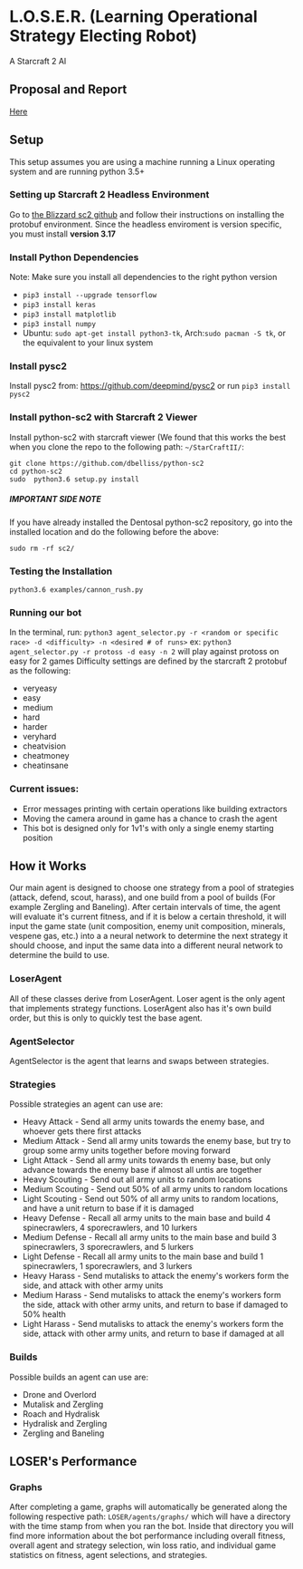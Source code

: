 # L.O.S.E.R. (Learning Operational Strategy Electing Robot)
A Starcraft 2 AI

## Proposal and Report
[Here](./ProjectReport.pdf)

## Setup
This setup assumes you are using a machine running a Linux operating system and are running python 3.5+

### Setting up Starcraft 2 Headless Environment
Go to [the Blizzard sc2 github](https://github.com/Blizzard/s2client-proto) and follow their instructions on installing
the protobuf environment. Since the headless enviroment is version specific, you must install **version 3.17**

### Install Python Dependencies
Note: Make sure you install all dependencies to the right python version

* `pip3 install --upgrade tensorflow`
* `pip3 install keras`
* `pip3 install matplotlib`
* `pip3 install numpy`
* Ubuntu: `sudo apt-get install python3-tk`, Arch:`sudo pacman -S tk`, or the equivalent to your linux system

### Install pysc2
Install pysc2 from: 
https://github.com/deepmind/pysc2
or run
`pip3 install pysc2`

### Install python-sc2 with Starcraft 2 Viewer
Install python-sc2 with starcraft viewer (We found that this works the best when you clone the repo to the following path: `~/StarCraftII/`: 

```
git clone https://github.com/dbelliss/python-sc2
cd python-sc2
sudo  python3.6 setup.py install
```
##### IMPORTANT SIDE NOTE
If you have already installed the Dentosal python-sc2 repository, go into the installed location and do the following before the above:

`sudo rm -rf sc2/`

### Testing the Installation
`python3.6 examples/cannon_rush.py`

### Running our bot
In the terminal, run:
`python3 agent_selector.py -r <random or specific race> -d <difficulty> -n <desired # of runs>`
ex: `python3 agent_selector.py -r protoss -d easy -n 2` will play against protoss on easy for 2 games
Difficulty settings are defined by the starcraft 2 protobuf as the following:

* veryeasy
* easy
* medium
* hard
* harder
* veryhard
* cheatvision
* cheatmoney
* cheatinsane



### Current issues:
* Error messages printing with certain operations like building extractors
* Moving the camera around in game has a chance to crash the agent
* This bot is designed only for 1v1's with only a single enemy starting position

## How it Works
Our main agent is designed to choose one strategy from a pool of strategies (attack, defend, scout, harass), and one build from a pool of builds (For example Zergling and Baneling). After certain intervals of time, the agent will evaluate it's current fitness, and if it is below a certain threshold, it will input the game state (unit composition, enemy unit composition, minerals, vespene gas, etc.) into a a neural network to determine the next strategy it should choose, and input the same data into a different neural network to determine the build to use.

### LoserAgent
All of these classes derive from LoserAgent. Loser agent is the only agent that implements strategy functions. LoserAgent also has it's own build order, but this is only to quickly test the base agent.

### AgentSelector
AgentSelector is the agent that learns and swaps between strategies.

### Strategies
Possible strategies an agent can use are:
* Heavy Attack - Send all army units towards the enemy base, and whoever gets there first attacks
* Medium Attack - Send all army units towards the enemy base, but try to group some army units together before moving forward
* Light Attack - Send all army units towards th enemy base, but only advance towards the enemy base if almost all untis are together
* Heavy Scouting - Send out all army units to random locations
* Medium Scouting - Send out 50% of all army units to random locations
* Light Scouting - Send out 50% of all army units to random locations, and have a unit return to base if it is damaged
* Heavy Defense - Recall all army units to the main base and build 4 spinecrawlers, 4 sporecrawlers, and 10 lurkers 
* Medium Defense - Recall all army units to the main base and build 3 spinecrawlers, 3 sporecrawlers, and 5 lurkers 
* Light Defense - Recall all army units to the main base and build 1 spinecrawlers, 1 sporecrawlers, and 3 lurkers 
* Heavy Harass - Send mutalisks to attack the enemy's workers form the side, and attack with other army units
* Medium Harass - Send mutalisks to attack the enemy's workers form the side, attack with other army units, and return to base if damaged to 50% health
* Light Harass - Send mutalisks to attack the enemy's workers form the side, attack with other army units, and return to base if damaged at all

### Builds
Possible builds an agent can use are:
* Drone and Overlord
* Mutalisk and Zergling
* Roach and Hydralisk
* Hydralisk and Zergling
* Zergling and Baneling

## LOSER's Performance
### Graphs
After completing a game, graphs will automatically be generated along the following respective path: `LOSER/agents/graphs/` which will have a directory with the time stamp from when you ran the bot. Inside that directory you will find more information about the bot performance including overall fitness, overall agent and strategy selection, win loss ratio, and individual game statistics on fitness, agent selections, and strategies.


